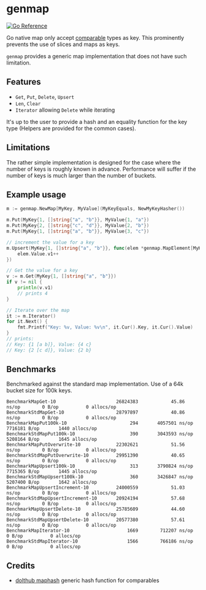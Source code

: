 # genmap

[![Go Reference](https://pkg.go.dev/badge/github.com/ronanh/genmap.svg)](https://pkg.go.dev/github.com/ronanh/genmap)

Go native map only accept [comparable](https://go.dev/ref/spec#Comparison_operators) types as key.
This prominently prevents the use of slices and maps as keys.

`genmap` provides a generic map implementation that does not have such limitation.

## Features

* `Get`, `Put`, `Delete`, `Upsert`
* `Len`, `Clear`
* `Iterator` allowing `Delete` while iterating

It's up to the user to provide a hash and an equality function for the key type (Helpers 
are provided for the common cases).

## Limitations

The rather simple implementation is designed for the case where the number of keys is 
roughly known in advance. Performance will suffer if the number of keys is much larger
than the number of buckets.

## Example usage

```go
m := genmap.NewMap[MyKey, MyValue](MyKeyEquals, NewMyKeyHasher())

m.Put(MyKey{1, []string{"a", "b"}}, MyValue{1, "a"})
m.Put(MyKey{2, []string{"c", "d"}}, MyValue{2, "b"})
m.Put(MyKey{1, []string{"a", "b"}}, MyValue{3, "c"})

// increment the value for a key
m.Upsert(MyKey{1, []string{"a", "b"}}, func(elem *genmap.MapElement[MyKey, MyValue], exists bool) {
	elem.Value.v1++
})

// Get the value for a key
v := m.Get(MyKey{1, []string{"a", "b"}})
if v != nil {
	println(v.v1)
	// prints 4
}

// Iterate over the map
it := m.Iterator()
for it.Next() {
	fmt.Printf("Key: %v, Value: %v\n", it.Cur().Key, it.Cur().Value)
}
// prints:
// Key: {1 [a b]}, Value: {4 c}
// Key: {2 [c d]}, Value: {2 b}
```

## Benchmarks

Benchmarked against the standard map implementation.
Use of a 64k bucket size for 100k keys.

```
BenchmarkMapGet-10                   	26824383	        45.86 ns/op	       0 B/op	       0 allocs/op
BenchmarkStdMapGet-10                	28797897	        40.86 ns/op	       0 B/op	       0 allocs/op
BenchmarkMapPut100k-10               	     294	   4057501 ns/op	 7716181 B/op	    1440 allocs/op
BenchmarkStdMapPut100k-10            	     390	   3043593 ns/op	 5208164 B/op	    1645 allocs/op
BenchmarkMapPutOverwrite-10          	22302621	        51.56 ns/op	       0 B/op	       0 allocs/op
BenchmarkStdMapPutOverwrite-10       	29951390	        40.65 ns/op	       0 B/op	       0 allocs/op
BenchmarkMapUpsert100k-10            	     313	   3790824 ns/op	 7715365 B/op	    1445 allocs/op
BenchmarkStdMapUpsert100k-10         	     360	   3426847 ns/op	 5207400 B/op	    1642 allocs/op
BenchmarkMapUpsertIncrement-10       	24000559	        51.03 ns/op	       0 B/op	       0 allocs/op
BenchmarkStdMapUpsertIncrement-10    	20924194	        57.68 ns/op	       0 B/op	       0 allocs/op
BenchmarkMapUpsertDelete-10          	25785609	        44.60 ns/op	       0 B/op	       0 allocs/op
BenchmarkStdMapUpsertDelete-10       	20577380	        57.61 ns/op	       0 B/op	       0 allocs/op
BenchmarkMapIterator-10              	    1669	    712207 ns/op	       0 B/op	       0 allocs/op
BenchmarkStdMapIterator-10           	    1566	    766186 ns/op	       0 B/op	       0 allocs/op
```

## Credits

* [dolthub maphash](https://github.com/dolthub/maphash) generic hash function for comparables
